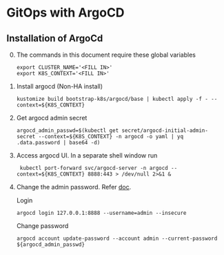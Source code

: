 # GitOps with ArgoCD

## Installation of ArgoCd

0. The commands in this document require these global variables

    ```
    export CLUSTER_NAME='<FILL IN>'
    export K8S_CONTEXT='<FILL IN>'
    ```

1. Install argocd (Non-HA install)

    ```
    kustomize build bootstrap-k8s/argocd/base | kubectl apply -f - --context=${K8S_CONTEXT}
    ```

2. Get argocd admin secret

    ```
    argocd_admin_passwd=$(kubectl get secret/argocd-initial-admin-secret --context=${K8S_CONTEXT} -n argocd -o yaml | yq .data.password | base64 -d)
    ```

3. Access argocd UI. In a separate shell window run 

    ```
     kubectl port-forward svc/argocd-server -n argocd --context=${K8S_CONTEXT} 8888:443 > /dev/null 2>&1 &
    ```

4. Change the admin password. Refer [doc](https://argo-cd.readthedocs.io/en/stable/user-guide/commands/argocd_account/).

    Login

    ```
    argocd login 127.0.0.1:8888 --username=admin --insecure
    ```

    Change password

    ```
    argocd account update-password --account admin --current-password ${argocd_admin_passwd} 
    ```

